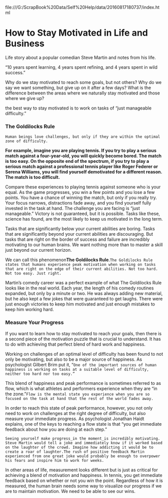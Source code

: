 file:///G:/ScrapBook%20Data/Self%20Help/data/20160817180737/index.html

# How to Stay Motivated in Life and Business

Life story about a popular comedian Steve Martin and notes from his life.

“10 years spent learning, 4 years spent refining, and 4 years spent in wild success.”

Why do we stay motivated to reach some goals, but not others? Why do we say we want something, but give up on it after a few days? What is the difference between the areas where we naturally stay motivated and those where we give up?

the best way to stay motivated is to work on tasks of “just manageable difficulty.”

### The Goldilocks Rule

`Human beings love challenges, but only if they are within the optimal zone of difficulty.`

**For example, imagine you are playing tennis. If you try to play a serious match against a four-year-old, you will quickly become bored. The match is too easy. On the opposite end of the spectrum, if you try to play a serious match against a professional tennis player like Roger Federer or Serena Williams, you will find yourself demotivated for a different reason. The match is too difficult.**

Compare these experiences to playing tennis against someone who is your equal. As the game progresses, you win a few points and you lose a few points. You have a chance of winning the match, but only if you really try. Your focus narrows, distractions fade away, and you find yourself fully invested in the task at hand. The challenge you are facing is “just manageable.” Victory is not guaranteed, but it is possible. Tasks like these, science has found, are the most likely to keep us motivated in the long term.

Tasks that are significantly below your current abilities are boring. Tasks that are significantly beyond your current abilities are discouraging. But tasks that are right on the border of success and failure are incredibly motivating to our human brains. We want nothing more than to master a skill just beyond our current horizon.

We can call this phenomenon**The Goldilocks Rule**.`The Goldilocks Rule states that humans experience peak motivation when working on tasks that are right on the edge of their current abilities. Not too hard. Not too easy. Just right.`

Martin’s comedy career was a perfect example of what The Goldilocks Rule looks like in the real world. Each year, the length of his comedy routines expanded, but only by a minute or two. He was always adding new material, but he also kept a few jokes that were guaranteed to get laughs. There were just enough victories to keep him motivated and just enough mistakes to keep him working hard.

### Measure Your Progress

If you want to learn how to stay motivated to reach your goals, then there is a second piece of the motivation puzzle that is crucial to understand. It has to do with achieving that perfect blend of hard work and happiness.

Working on challenges of an optimal level of difficulty has been found to not only be motivating, but also to be a major source of happiness. As psychologist Gilbert Brim put it, “`One of the important sources of human happiness is working on tasks at a suitable level of difficulty, neither too hard nor too easy.”`

This blend of happiness and peak performance is sometimes referred to as flow, which is what athletes and performers experience when they are “in the zone.”`Flow is the mental state you experience when you are so focused on the task at hand that the rest of the world fades away.`

In order to reach this state of peak performance, however, you not only need to work on challenges at the right degree of difficulty, but also measure your immediate progress. As psychologist Jonathan Haidt explains, one of the keys to reaching a flow state is that “you get immediate feedback about how you are doing at each step.”

`Seeing yourself make progress_in the moment_is incredibly motivating. Steve Martin would tell a joke and immediately know if it worked based on the laughter of the crowd. Imagine how addicting it would be to create a roar of laughter.The rush of positive feedback Martin experienced from one great joke would probably be enough to overpower his fears and inspire him to work for weeks.`

In other areas of life, measurement looks different but is just as critical for achieving a blend of motivation and happiness. In tennis, you get immediate feedback based on whether or not you win the point. Regardless of how it is measured, the human brain needs some way to visualize our progress if we are to maintain motivation. We need to be able to see our wins.

